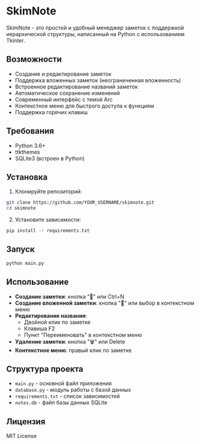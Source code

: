 # SkimNote

SkimNote - это простой и удобный менеджер заметок с поддержкой иерархической структуры, написанный на Python с использованием Tkinter.

## Возможности

- Создание и редактирование заметок
- Поддержка вложенных заметок (неограниченная вложенность)
- Встроенное редактирование названий заметок
- Автоматическое сохранение изменений
- Современный интерфейс с темой Arc
- Контекстное меню для быстрого доступа к функциям
- Поддержка горячих клавиш

## Требования

- Python 3.6+
- ttkthemes
- SQLite3 (встроен в Python)

## Установка

1. Клонируйте репозиторий:
```bash
git clone https://github.com/YOUR_USERNAME/skimnote.git
cd skimnote
```

2. Установите зависимости:
```bash
pip install -r requirements.txt
```

## Запуск

```bash
python main.py
```

## Использование

- **Создание заметки**: кнопка "📝" или Ctrl+N
- **Создание вложенной заметки**: кнопка "📑" или выбор в контекстном меню
- **Редактирование названия**: 
  - Двойной клик по заметке
  - Клавиша F2
  - Пункт "Переименовать" в контекстном меню
- **Удаление заметки**: кнопка "🗑️" или Delete
- **Контекстное меню**: правый клик по заметке

## Структура проекта

- `main.py` - основной файл приложения
- `database.py` - модуль работы с базой данных
- `requirements.txt` - список зависимостей
- `notes.db` - файл базы данных SQLite

## Лицензия

MIT License 